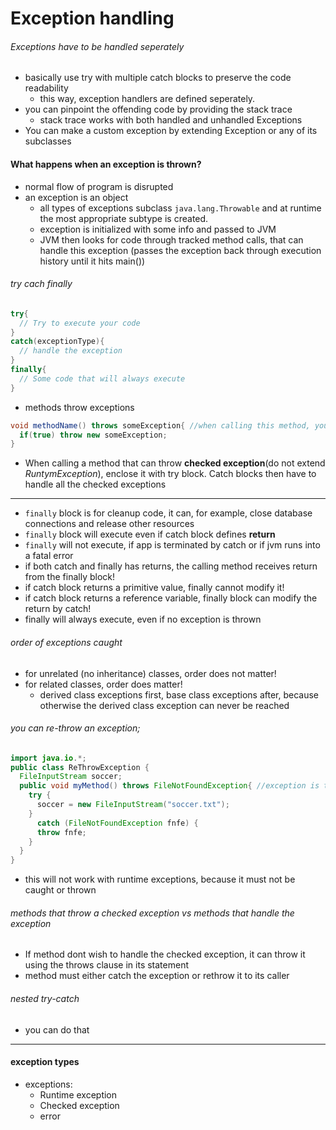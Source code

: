 # Exception handling
###### Exceptions have to be handled seperately
* basically use try with multiple catch blocks to preserve the code readability
  * this way, exception handlers are defined seperately.
* you can pinpoint the offending code by providing the stack trace
  * stack trace works with both handled and unhandled Exceptions
* You can make a custom exception by extending Exception or any of its subclasses

#### What happens when an exception is thrown?
* normal flow of program is disrupted
* an exception is an object
  * all types of exceptions subclass `java.lang.Throwable` and at runtime the most appropriate subtype is created.
  * exception is initialized with some info and passed to JVM
  * JVM then looks for code through tracked method calls, that can handle this exception (passes the exception back through execution history until it hits main())

###### try cach finally
```java
try{
  // Try to execute your code
}
catch(exceptionType){
  // handle the exception
}
finally{
  // Some code that will always execute
}
```
* methods throw exceptions
```java
void methodName() throws someException{ //when calling this method, you need an exception handler!
  if(true) throw new someException;
}
```

* When calling a method that can throw __checked exception__(do not extend *RuntymException*), enclose it with try block. Catch blocks then have to handle all the checked exceptions

----
* `finally` block is for cleanup code, it can, for example, close database connections and release other resources
* `finally` block will execute even if catch block defines __return__
* `finally` will not execute, if app is terminated by catch or if jvm runs into a fatal error
* if both catch and finally has returns, the calling method receives return from the finally block!
* if catch block returns a primitive value, finally cannot modify it!
* if catch block returns a reference variable, finally block can modify the return by catch!
* finally will always execute, even if no exception is thrown

###### order of exceptions caught
* for unrelated (no inheritance) classes, order does not matter!
* for related classes, order does matter!
  * derived class exceptions first, base class exceptions after, because otherwise the derived class exception can never be reached

###### you can re-throw an exception;
```java
import java.io.*;
public class ReThrowException {
  FileInputStream soccer;
  public void myMethod() throws FileNotFoundException{ //exception is thrown
    try {
      soccer = new FileInputStream("soccer.txt");
    }
      catch (FileNotFoundException fnfe) {
      throw fnfe;
    }
  }
}
```
* this will not work with runtime exceptions, because it must not be caught or thrown

###### methods that throw a checked exception vs methods that handle the exception
* If method dont wish to handle the checked exception, it can throw it using the throws clause in its statement
* method must either catch the exception or rethrow it to its caller

###### nested try-catch
* you can do that

----
#### exception types
* exceptions:
  * Runtime exception
  * Checked exception
  * error
